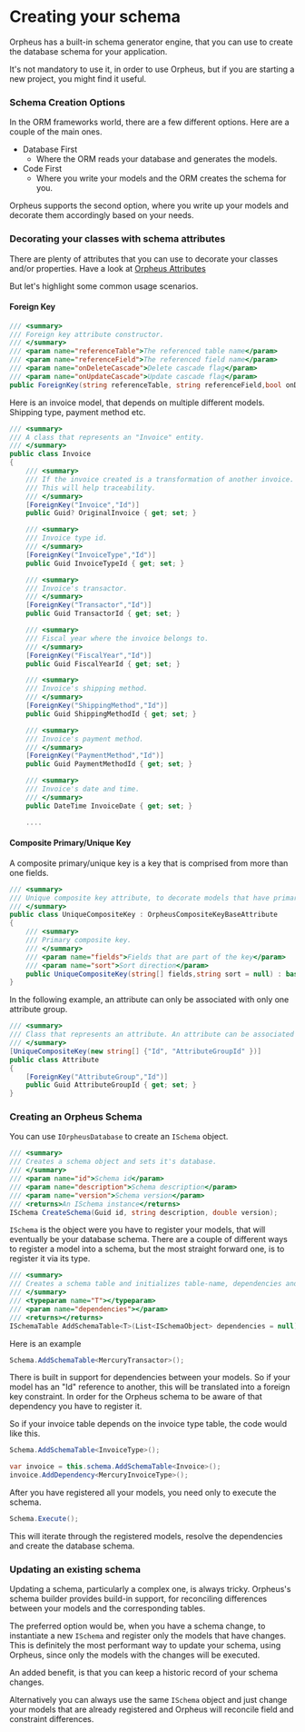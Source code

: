 ﻿# Creating your schema
Orpheus has a built-in schema generator engine, that you can use to create the database schema for your application.

It's not mandatory to use it, in order to use Orpheus, but if you are starting a new project, you might find it useful.

### Schema Creation Options
In the ORM frameworks world, there are a few different options. Here are a couple of the main ones.

* Database First
  * Where the ORM reads your database and generates the models.
* Code First
  * Where you write your models and the ORM creates the schema for you.

Orpheus supports the second option, where you write up your models and decorate them accordingly based on your needs.

### Decorating your classes with schema attributes
There are plenty of attributes that you can use to decorate your classes and/or properties. Have a look at [Orpheus Attributes](../api/OrpheusAttributes.yml)

But let's highlight some common usage scenarios.

#### Foreign Key
```csharp
/// <summary>
/// Foreign key attribute constructor.
/// </summary>
/// <param name="referenceTable">The referenced table name</param>
/// <param name="referenceField">The referenced field name</param>
/// <param name="onDeleteCascade">Delete cascade flag</param>
/// <param name="onUpdateCascade">Update cascade flag</param>
public ForeignKey(string referenceTable, string referenceField,bool onDeleteCascade = false, bool onUpdateCascade = false)
```
Here is an invoice model, that depends on multiple different models. Shipping type, payment method etc.
```csharp
/// <summary>
/// A class that represents an "Invoice" entity.
/// </summary>
public class Invoice
{
    /// <summary>
    /// If the invoice created is a transformation of another invoice.
    /// This will help traceability.
    /// </summary>
    [ForeignKey("Invoice","Id")]
    public Guid? OriginalInvoice { get; set; }

    /// <summary>
    /// Invoice type id.
    /// </summary>
    [ForeignKey("InvoiceType","Id")]        
    public Guid InvoiceTypeId { get; set; }

    /// <summary>
    /// Invoice's transactor.
    /// </summary>
    [ForeignKey("Transactor","Id")]
    public Guid TransactorId { get; set; }

    /// <summary>
    /// Fiscal year where the invoice belongs to.
    /// </summary>
    [ForeignKey("FiscalYear","Id")]
    public Guid FiscalYearId { get; set; }

    /// <summary>
    /// Invoice's shipping method.
    /// </summary>
    [ForeignKey("ShippingMethod","Id")]
    public Guid ShippingMethodId { get; set; }

    /// <summary>
    /// Invoice's payment method.
    /// </summary>
    [ForeignKey("PaymentMethod","Id")]
    public Guid PaymentMethodId { get; set; }

    /// <summary>
    /// Invoice's date and time.
    /// </summary>
    public DateTime InvoiceDate { get; set; }

    ....
```

#### Composite Primary/Unique Key
A composite primary/unique key is a key that is comprised from more than one fields.
```csharp
/// <summary>
/// Unique composite key attribute, to decorate models that have primary or unique keys that are comprised from than one field.
/// </summary>
public class UniqueCompositeKey : OrpheusCompositeKeyBaseAttribute
{
    /// <summary>
    /// Primary composite key.
    /// </summary>
    /// <param name="fields">Fields that are part of the key</param>
    /// <param name="sort">Sort direction</param>
    public UniqueCompositeKey(string[] fields,string sort = null) : base(fields) { }
}
```
In the following example, an attribute can only be associated with only one attribute group.
```csharp
/// <summary>
/// Class that represents an attribute. An attribute can be associated with only one attribute group.
/// </summary>
[UniqueCompositeKey(new string[] {"Id", "AttributeGroupId" })]
public class Attribute 
{
    [ForeignKey("AttributeGroup","Id")]
    public Guid AttributeGroupId { get; set; }
}
```

### Creating an Orpheus Schema
You can use ```IOrpheusDatabase``` to create an ```ISchema``` object.
```csharp
/// <summary>
/// Creates a schema object and sets it's database.
/// </summary>
/// <param name="id">Schema id</param>
/// <param name="description">Schema description</param>
/// <param name="version">Schema version</param>
/// <returns>An ISchema instance</returns>
ISchema CreateSchema(Guid id, string description, double version);
```

```ISchema``` is the object were you have to register your models, that will eventually be your database schema.
There are a couple of different ways to register a model into a schema, but the most straight forward one, is to
register it via its type.
```csharp
/// <summary>
/// Creates a schema table and initializes table-name, dependencies and generating fields from a model, if provided.
/// </summary>
/// <typeparam name="T"></typeparam>
/// <param name="dependencies"></param>
/// <returns></returns>
ISchemaTable AddSchemaTable<T>(List<ISchemaObject> dependencies = null) where T : class;
```
Here is an example
```csharp
Schema.AddSchemaTable<MercuryTransactor>();
```
There is built in support for dependencies between your models. So if your model has an "Id" reference to another, this
will be translated into a foreign key constraint. In order for the Orpheus schema to be aware of that dependency you
have to register it.

So if your invoice table depends on the invoice type table, the code would like this.
```csharp
Schema.AddSchemaTable<InvoiceType>();

var invoice = this.schema.AddSchemaTable<Invoice>();
invoice.AddDependency<MercuryInvoiceType>();

```

After you have registered all your models, you need only to execute the schema.
```csharp
Schema.Execute();
```
This will iterate through the registered models, resolve the dependencies and create the database schema.

### Updating an existing schema
Updating a schema, particularly a complex one, is always tricky. Orpheus's schema builder provides
build-in support, for reconciling differences between your models and the corresponding tables.

The preferred option would be, when you have a schema change, to instantiate a new ```ISchema``` and register
only the models that have changes. This is definitely the most performant way to update your schema, using Orpheus, since only
the models with the changes will be executed.

An added benefit, is that you can keep a historic record of your schema changes.

Alternatively you can always use the same ```ISchema``` object and just change your models
that are already registered and Orpheus will reconcile field and constraint differences.